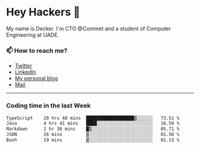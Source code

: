 # Hey Hackers 👋

My name is Decker. I`m CTO @Commet and a student of Computer Engineering at UADE.

### 📫 How to reach me?
- [Twitter](https://x.com/0xDecker) 
- [LinkedIn](https://www.linkedin.com/in/decker-urbano/) 
- [My personal blog](http://decker.sh) 
- [Mail](mailto:me@decker.sh)

---

### Coding time in the last Week

<!--START_SECTION:waka-->

```txt
TypeScript    20 hrs 48 mins  ██████████████████▒░░░░░░   73.51 %
Java          4 hrs 41 mins   ████░░░░░░░░░░░░░░░░░░░░░   16.59 %
Markdown      1 hr 36 mins    █▒░░░░░░░░░░░░░░░░░░░░░░░   05.71 %
JSON          26 mins         ▒░░░░░░░░░░░░░░░░░░░░░░░░   01.56 %
Bash          19 mins         ▒░░░░░░░░░░░░░░░░░░░░░░░░   01.13 %
```

<!--END_SECTION:waka-->
